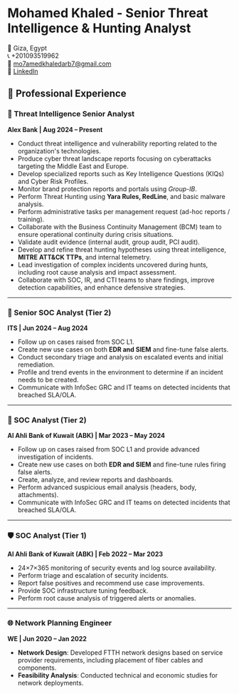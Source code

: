 # Mohamed Khaled - Senior Threat Intelligence & Hunting Analyst  

📍 Giza, Egypt <br>
📞 +201093519962 <br>
📧 mo7amedkhaledarb7@gmail.com <br>
🔗 [LinkedIn](https://www.linkedin.com/in/mohamed-khaled-69858b114/?lipi=urn%3Ali%3Apage%3Ad_flagship3_feed%3ByrSAWFMSX2%2BTcn6erProQ%3D%3D)


## 💼 Professional Experience  

### 🏦 Threat Intelligence Senior Analyst  
**Alex Bank | Aug 2024 – Present**  
- Conduct threat intelligence and vulnerability reporting related to the organization's technologies.  
- Produce cyber threat landscape reports focusing on cyberattacks targeting the Middle East and Europe.  
- Develop specialized reports such as Key Intelligence Questions (KIQs) and Cyber Risk Profiles.  
- Monitor brand protection reports and portals using *Group-IB*.  
- Perform Threat Hunting using **Yara Rules, RedLine**, and basic malware analysis.  
- Perform administrative tasks per management request (ad-hoc reports / training).  
- Collaborate with the Business Continuity Management (BCM) team to ensure operational continuity during crisis situations.  
- Validate audit evidence (internal audit, group audit, PCI audit).  
- Develop and refine threat hunting hypotheses using threat intelligence, **MITRE ATT&CK TTPs**, and internal telemetry.  
- Lead investigation of complex incidents uncovered during hunts, including root cause analysis and impact assessment.  
- Collaborate with SOC, IR, and CTI teams to share findings, improve detection capabilities, and enhance defensive strategies.  

---

### 🔐 Senior SOC Analyst (Tier 2)  
**ITS | Jun 2024 – Aug 2024**  
- Follow up on cases raised from SOC L1.  
- Create new use cases on both **EDR and SIEM** and fine-tune false alerts.  
- Conduct secondary triage and analysis on escalated events and initial remediation.  
- Profile and trend events in the environment to determine if an incident needs to be created.  
- Communicate with InfoSec GRC and IT teams on detected incidents that breached SLA/OLA.  

---

### 🔐 SOC Analyst (Tier 2)  
**Al Ahli Bank of Kuwait (ABK) | Mar 2023 – May 2024**  
- Follow up on cases raised from SOC L1 and provide advanced investigation of incidents.  
- Create new use cases on both **EDR and SIEM** and fine-tune rules firing false alerts.  
- Create, analyze, and review reports and dashboards.  
- Perform advanced suspicious email analysis (headers, body, attachments).  
- Communicate with InfoSec GRC and IT teams on detected incidents that breached SLA/OLA.  

---

### 🛡️ SOC Analyst (Tier 1)  
**Al Ahli Bank of Kuwait (ABK) | Feb 2022 – Mar 2023**  
- 24×7×365 monitoring of security events and log source availability.  
- Perform triage and escalation of security incidents.  
- Report false positives and recommend use case improvements.  
- Provide SOC infrastructure tuning feedback.  
- Perform root cause analysis of triggered alerts or anomalies.  

---

### 🌐 Network Planning Engineer  
**WE | Jun 2020 – Jan 2022**  
- **Network Design**: Developed FTTH network designs based on service provider requirements, including placement of fiber cables and components.  
- **Feasibility Analysis**: Conducted technical and economic studies for network deployments.  
